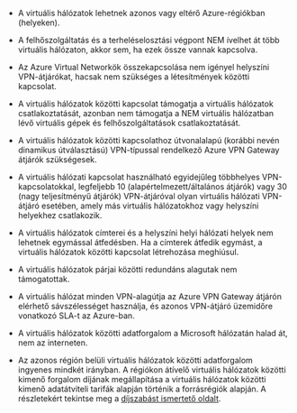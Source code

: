 - A virtuális hálózatok lehetnek azonos vagy eltérő Azure-régiókban (helyeken).

- A felhőszolgáltatás és a terheléselosztási végpont NEM ívelhet át több virtuális hálózaton, akkor sem, ha ezek össze vannak kapcsolva.

- Az Azure Virtual Networkök összekapcsolása nem igényel helyszíni VPN-átjárókat, hacsak nem szükséges a létesítmények közötti kapcsolat.

- A virtuális hálózatok közötti kapcsolat támogatja a virtuális hálózatok csatlakoztatását, azonban nem támogatja a NEM virtuális hálózatban lévő virtuális gépek és felhőszolgáltatások csatlakoztatását.

- A virtuális hálózatok közötti kapcsolathoz útvonalalapú (korábbi nevén dinamikus útválasztású) VPN-típussal rendelkező Azure VPN Gateway átjárók szükségesek. 

- A virtuális hálózati kapcsolat használható egyidejűleg többhelyes VPN-kapcsolatokkal, legfeljebb 10 (alapértelmezett/általános átjárók) vagy 30 (nagy teljesítményű átjárók) VPN-átjáróval olyan virtuális hálózati VPN-átjáró esetében, amely más virtuális hálózatokhoz vagy helyszíni helyekhez csatlakozik.

- A virtuális hálózatok címterei és a helyszíni helyi hálózati helyek nem lehetnek egymással átfedésben. Ha a címterek átfedik egymást, a virtuális hálózatok közötti kapcsolat létrehozása meghiúsul.

- A virtuális hálózatok párjai közötti redundáns alagutak nem támogatottak.

- A virtuális hálózat minden VPN-alagútja az Azure VPN Gateway átjárón elérhető sávszélességet használja, és azonos VPN-átjáró üzemidőre vonatkozó SLA-t az Azure-ban.

- A virtuális hálózatok közötti adatforgalom a Microsoft hálózatán halad át, nem az interneten.

- Az azonos régión belüli virtuális hálózatok közötti adatforgalom ingyenes mindkét irányban. A régiókon átívelő virtuális hálózatok közötti kimenő forgalom díjának megállapítása a virtuális hálózatok közötti kimenő adatátviteli tarifák alapján történik a forrásrégiók alapján. A részletekért tekintse meg a [díjszabást ismertető oldalt](https://azure.microsoft.com/pricing/details/vpn-gateway/).

<!--HONumber=Sep16_HO4-->


